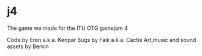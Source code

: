 # j4
The game we made for the ITU OTG gamejam 4

Code by Eren a.k.a. Kenpar
Bugs by Faik a.k.a. Cactie
Art,music and sound assets by Berkin
